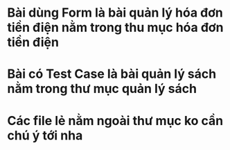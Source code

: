 # Bài dùng Form là bài quản lý hóa đơn tiền điện nằm trong thu mục hóa đơn tiền điện
# Bài có Test Case là bài quản lý sách nằm trong thư mục quản lý sách
# Các file lẻ nằm ngoài thư mục ko cần chú ý tới nha
